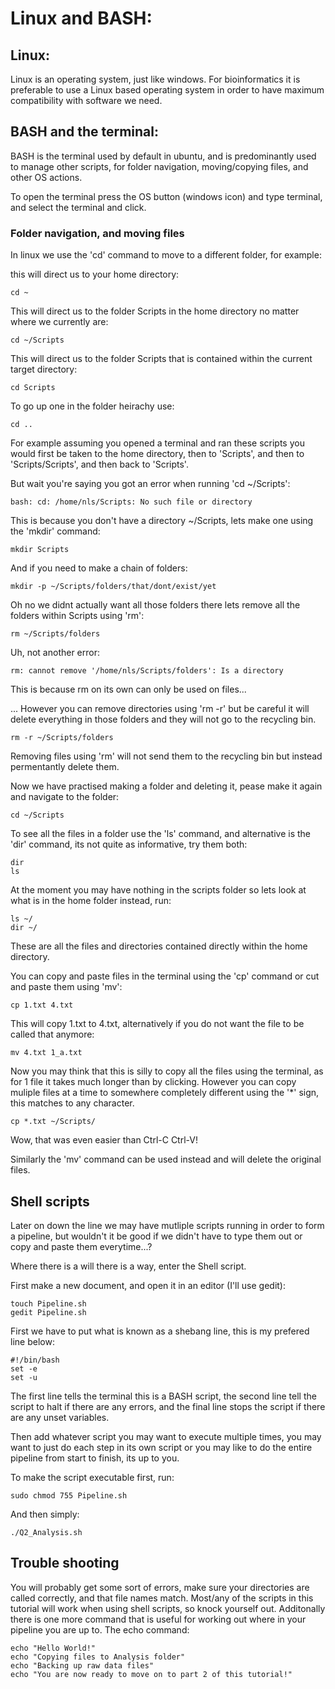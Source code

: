# Linux and BASH:

## Linux:

Linux is an operating system, just like windows. For bioinformatics it is preferable to use a Linux based operating system in order to have maximum compatibility with software we need.

## BASH and the terminal:

BASH is the terminal used by default in ubuntu, and is predominantly used to manage other scripts, for folder navigation, moving/copying files, and other OS actions.

To open the terminal press the OS button (windows icon) and type terminal, and select the terminal and click.

### Folder navigation, and moving files

In linux we use the 'cd' command to move to a different folder, for example:

this will direct us to your home directory:

    cd ~
    
This will direct us to the folder Scripts in the home directory no matter where we currently are:
    
    cd ~/Scripts
    
This will direct us to the folder Scripts that is contained within the current target directory:
    
    cd Scripts 
    
To go up one in the folder heirachy use:

    cd ..
    
For example assuming you opened a terminal and ran these scripts you would first be taken to the home directory, then to 'Scripts', and then to 'Scripts/Scripts', and then back to 'Scripts'.

But wait you're saying you got an error when running 'cd ~/Scripts':

    bash: cd: /home/nls/Scripts: No such file or directory

This is because you don't have a directory ~/Scripts, lets make one using the 'mkdir' command:

    mkdir Scripts
    
And if you need to make a chain of folders:

    mkdir -p ~/Scripts/folders/that/dont/exist/yet
    
Oh no we didnt actually want all those folders there lets remove all the folders within Scripts using 'rm':

    rm ~/Scripts/folders

Uh, not another error:

    rm: cannot remove '/home/nls/Scripts/folders': Is a directory
    
This is because rm on its own can only be used on files...

... However you can remove directories using 'rm -r' but be careful it will delete everything in those folders and they will not go to the recycling bin.

    rm -r ~/Scripts/folders

Removing files using 'rm' will not send them to the recycling bin but instead permentantly delete them.

Now we have practised making a folder and deleting it, pease make it again and navigate to the folder:

    cd ~/Scripts
    
To see all the files in a folder use the 'ls' command, and alternative is the 'dir' command, its not quite as informative, try them both:

    dir
    ls
        
At the moment you may have nothing in the scripts folder so lets look at what is in the home folder instead, run:

    ls ~/
    dir ~/
    
  
These are all the files and directories contained directly within the home directory.

You can copy and paste files in the terminal using the 'cp' command or cut and paste them using 'mv':
    
    cp 1.txt 4.txt
    
This will copy 1.txt to 4.txt, alternatively if you do not want the file to be called that anymore:

    mv 4.txt 1_a.txt
    
Now you may think that this is silly to copy all the files using the terminal, as for 1 file it takes much longer than by clicking.
However you can copy muliple files at a time to somewhere completely different using the '*' sign, this matches to any character.

    cp *.txt ~/Scripts/
    
Wow, that was even easier than Ctrl-C Ctrl-V! 

Similarly the 'mv' command can be used instead and will delete the original files.
    
## Shell scripts

Later on down the line we may have mutliple scripts running in order to form a pipeline, but wouldn't it be good if we didn't have to type them out or copy and paste them everytime...?

Where there is a will there is a way, enter the Shell script.

First make a new document, and open it in an editor (I'll use gedit):

    touch Pipeline.sh
    gedit Pipeline.sh
    
First we have to put what is known as a shebang line, this is my prefered line below:

    #!/bin/bash
    set -e
    set -u 

The first line tells the terminal this is a BASH script, the second line tell the script to halt if there are any errors, and the final line stops the script if there are any unset variables.

Then add whatever script you may want to execute multiple times, you may want to just do each step in its own script or you may like to do the entire pipeline from start to finish, its up to you.

To make the script executable first, run:

    sudo chmod 755 Pipeline.sh 
    
And then simply:

    ./Q2_Analysis.sh
    
## Trouble shooting
    
You will probably get some sort of errors, make sure your directories are called correctly, and that file names match. Most/any of the scripts in this tutorial will work when using shell scripts, so knock yourself out. Additonally there is one more command that is  useful for working out where in your pipeline you are up to. The echo command:

    echo "Hello World!"
    echo "Copying files to Analysis folder"
    echo "Backing up raw data files"
    echo "You are now ready to move on to part 2 of this tutorial!"

